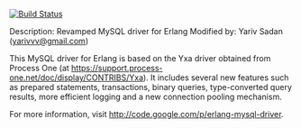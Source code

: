 [![Build Status](https://travis-ci.org/ErlyORM/erlang-mysql-driver.svg)](https://travis-ci.org/ErlyORM/erlang-mysql-driver)

Description: Revamped MySQL driver for Erlang
Modified by: Yariv Sadan (yarivvv@gmail.com)

This MySQL driver for Erlang is based on the Yxa driver obtained from Process One (at https://support.process-one.net/doc/display/CONTRIBS/Yxa). It includes several new features such as prepared statements, transactions, binary queries, type-converted query results, more efficient logging and a new connection pooling mechanism.

For more information, visit http://code.google.com/p/erlang-mysql-driver.
